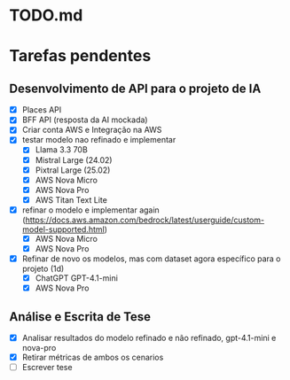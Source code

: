 # TODO.md

# Tarefas pendentes

## Desenvolvimento de API para o projeto de IA

- [x] Places API
- [x] BFF API (resposta da AI mockada)
- [x] Criar conta AWS e Integração na AWS
- [x] testar modelo nao refinado e implementar
    - [x] Llama 3.3 70B
    - [x] Mistral Large (24.02)
    - [x] Pixtral Large (25.02)
    - [x] AWS Nova Micro
    - [x] AWS Nova Pro
    - [x] AWS Titan Text Lite
- [x] refinar o modelo e implementar
  again (https://docs.aws.amazon.com/bedrock/latest/userguide/custom-model-supported.html)
    - [x] AWS Nova Micro
    - [x] AWS Nova Pro
- [x] Refinar de novo os modelos, mas com dataset agora específico para o projeto (1d)
    - [x] ChatGPT GPT-4.1-mini
    - [x] AWS Nova Pro

## Análise e Escrita de Tese
- [x] Analisar resultados do modelo refinado e não refinado, gpt-4.1-mini e nova-pro
- [x] Retirar métricas de ambos os cenarios
- [ ] Escrever tese